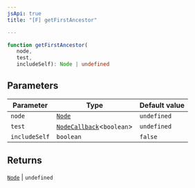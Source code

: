 ```yaml
---
jsApi: true
title: "[F] getFirstAncestor"

---
```

```ts
function getFirstAncestor(
   node, 
   test, 
   includeSelf): Node | undefined
```

## Parameters

| Parameter | Type | Default value |
| ------ | ------ | ------ |
| `node` | [`Node`](../type-aliases/Node.md) | `undefined` |
| `test` | [`NodeCallback`](../type-aliases/NodeCallback.md)<`boolean`\> | `undefined` |
| `includeSelf` | `boolean` | `false` |

## Returns

[`Node`](../type-aliases/Node.md) \| `undefined`
